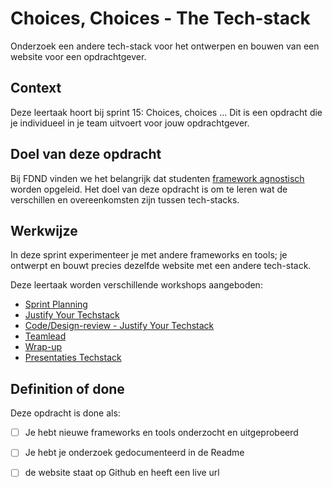 
# Choices, Choices - The Tech-stack

Onderzoek een andere tech-stack voor het ontwerpen en bouwen van een website voor een opdrachtgever.

## Context

Deze leertaak hoort bij sprint 15: Choices, choices ... Dit is een opdracht die je individueel in je team uitvoert voor jouw opdrachtgever.

<!--
Bij deze leertaak hoort de deeltaak:

- [Choices, Choices - Justify Your Tech Stack](https://github.com/fdnd-task/choices-choices-justify-your-tech-stack)
-->

## Doel van deze opdracht

Bij FDND vinden we het belangrijk dat studenten [framework agnostisch](https://dev.to/stefannieuwenhuis/3-reasons-why-i-went-framework-agnostic-and-why-you-should-do-that-too-2o37) worden opgeleid. Het doel van deze opdracht is om te leren wat de verschillen en overeenkomsten zijn tussen tech-stacks.

## Werkwijze

In deze sprint experimenteer je met andere frameworks en tools; je ontwerpt en bouwt precies dezelfde website met een andere tech-stack.

Deze leertaak worden verschillende workshops aangeboden:

- [Sprint Planning](sprint-planning.md)
- [Justify Your Techstack](justify-your-techstack.md)
- [Code/Design-review - Justify Your Techstack](code-design-review-week-1.md)
- [Teamlead](teamlead.md)
- [Wrap-up](wrap-up.md)
- [Presentaties Techstack](presentaties-techstack.md)

## Definition of done

Deze opdracht is done als:

 - [ ] Je hebt nieuwe frameworks en tools onderzocht en uitgeprobeerd
 - [ ] Je hebt je onderzoek gedocumenteerd in de Readme
 - [ ] de website staat op Github en heeft een live url
 
